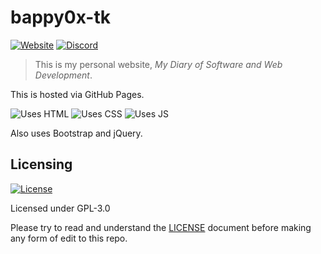 # bappy0x-tk

[![Website](https://img.shields.io/website?down_color=yellow&down_message=Offline&style=for-the-badge&up_color=green&up_message=Online&url=https%3A%2F%2Fbappy0x.tk)](https://bappy0x.tk)
[![Discord](https://img.shields.io/discord/708323454881103882?logo=discord&style=for-the-badge)](https://discord.gg/Cvc6pVK)

> This is my personal website, *My Diary of Software and Web Development*.

This is hosted via GitHub Pages.

![Uses HTML](https://forthebadge.com/images/badges/uses-html.svg)
![Uses CSS](https://forthebadge.com/images/badges/uses-css.svg)
![Uses JS](https://forthebadge.com/images/badges/uses-js.svg)

Also uses Bootstrap and jQuery.

## Licensing

[![License](https://img.shields.io/github/license/Bappy0X/my-website?style=for-the-badge)](LICENSE)

Licensed under GPL-3.0

Please try to read and understand the [LICENSE](LICENSE) document before making any form of edit to this repo.
